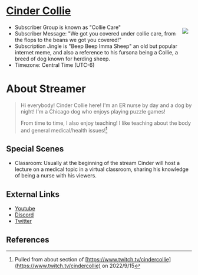# [Cinder Collie](https://www.twitch.tv/cindercollie)

<p>
<img align="right" style="padding:10px;" src="https://static-cdn.jtvnw.net/jtv_user_pictures/f33f7779-f911-4822-b65c-ff9fc67189a6-profile_image-70x70.png">
</p>

- Subscriber Group is known as "Collie Care"
- Subscriber Message: "We got you covered under collie care, from the flops to the beans we got you covered!"
- Subscription Jingle is "Beep Beep Imma Sheep" an old but popular internet meme, and also a reference to his fursona being a Collie, a breed of dog known for herding sheep.
- Timezone: Central Time (UTC-6)

# About Streamer

> Hi everybody! Cinder Collie here! I'm an ER nurse by day and a dog by night! I'm a Chicago dog who enjoys playing puzzle games!
> 
> From time to time, I also enjoy teaching! I like teaching about the body and general medical/health issues![^1]

## Special Scenes

- Classroom: Usually at the beginning of the stream Cinder will host a lecture on a medical topic in a virtual classroom, sharing his knowledge of being a nurse with his viewers.

## External Links

- [Youtube](https://www.youtube.com/c/CinderCollie)
- [Discord](https://t.co/MrxwJJUlHU)
- [Twitter](https://twitter.com/CinderCollie)

## References

[^1]: Pulled from about section of [https://www.twitch.tv/cindercollie](https://www.twitch.tv/cindercollie) on 2022/9/15
